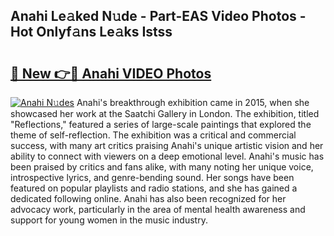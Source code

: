 ## Anahi Le𝚊ked N𝚞de - Part-EAS Video Photos - Hot Onlyf𝚊ns Le𝚊ks Istss

# <h2><a href="http://ab70503.deff.icu/?id=Anahi">🔗 New 👉🔴 Anahi VIDEO Photos</a></h2>

[![Anahi N𝚞des](https://i.imgur.com/rIISA9y.gif)](http://ab70503.deff.icu/?id=Anahi)
Anahi's breakthrough exhibition came in 2015, when she showcased her work at the Saatchi Gallery in London. The exhibition, titled "Reflections," featured a series of large-scale paintings that explored the theme of self-reflection. The exhibition was a critical and commercial success, with many art critics praising Anahi's unique artistic vision and her ability to connect with viewers on a deep emotional level. Anahi's music has been praised by critics and fans alike, with many noting her unique voice, introspective lyrics, and genre-bending sound. Her songs have been featured on popular playlists and radio stations, and she has gained a dedicated following online. Anahi has also been recognized for her advocacy work, particularly in the area of mental health awareness and support for young women in the music industry.
